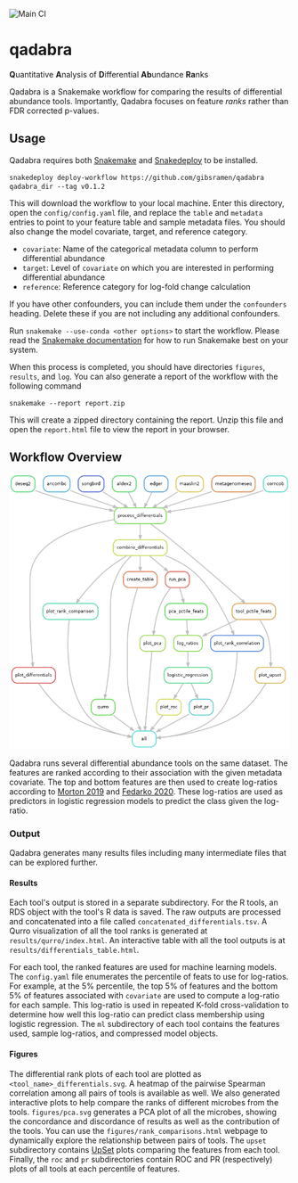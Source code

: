 ![Main CI](https://github.com/gibsramen/qadabra/actions/workflows/main.yml/badge.svg)

# qadabra

**Q**uantitative **A**nalysis of **D**ifferential **Ab**undance **Ra**nks

Qadabra is a Snakemake workflow for comparing the results of differential abundance tools.
Importantly, Qadabra focuses on feature *ranks* rather than FDR corrected p-values.

## Usage

Qadabra requires both [Snakemake](https://snakemake.readthedocs.io/en/stable/) and [Snakedeploy](https://snakedeploy.readthedocs.io/en/latest/) to be installed.

```
snakedeploy deploy-workflow https://github.com/gibsramen/qadabra qadabra_dir --tag v0.1.2
```

This will download the workflow to your local machine.
Enter this directory, open the `config/config.yaml` file, and replace the `table` and `metadata` entries to point to your feature table and sample metadata files.
You should also change the model covariate, target, and reference category.

* `covariate`: Name of the categorical metadata column to perform differential abundance
* `target`: Level of `covariate` on which you are interested in performing differential abundance
* `reference`: Reference category for log-fold change calculation

If you have other confounders, you can include them under the `confounders` heading.
Delete these if you are not including any additional confounders.

Run `snakemake --use-conda <other options>` to start the workflow.
Please read the [Snakemake documentation](https://snakemake.readthedocs.io/en/stable/executing/cli.html) for how to run Snakemake best on your system.

When this process is completed, you should have directories `figures`, `results`, and `log`.
You can also generate a report of the workflow with the following command

```
snakemake --report report.zip
```

This will create a zipped directory containing the report.
Unzip this file and open the `report.html` file to view the report in your browser.

## Workflow Overview

![rulegraph](imgs/rule_graph.png)

Qadabra runs several differential abundance tools on the same dataset.
The features are ranked according to their association with the given metadata covariate.
The top and bottom features are then used to create log-ratios according to [Morton 2019](https://doi.org/10.1038/s41467-019-10656-5) and [Fedarko 2020](https://github.com/biocore/qurro).
These log-ratios are used as predictors in logistic regression models to predict the class given the log-ratio.

### Output

Qadabra generates many results files including many intermediate files that can be explored further.

#### Results

Each tool's output is stored in a separate subdirectory.
For the R tools, an RDS object with the tool's R data is saved.
The raw outputs are processed and concatenated into a file called `concatenated_differentials.tsv`.
A Qurro visualization of all the tool ranks is generated at `results/qurro/index.html`.
An interactive table with all the tool outputs is at `results/differentials_table.html`.

For each tool, the ranked features are used for machine learning models.
The `config.yaml` file enumerates the percentile of feats to use for log-ratios.
For example, at the 5% percentile, the top 5% of features and the bottom 5% of features associated with `covariate` are used to compute a log-ratio for each sample.
This log-ratio is used in repeated K-fold cross-validation to determine how well this log-ratio can predict class membership using logistic regression.
The `ml` subdirectory of each tool contains the features used, sample log-ratios, and compressed model objects.

#### Figures

The differential rank plots of each tool are plotted as `<tool_name>_differentials.svg`.
A heatmap of the pairwise Spearman correlation among all pairs of tools is available as well.
We also generated interactive plots to help compare the ranks of different microbes from the tools.
`figures/pca.svg` generates a PCA plot of all the microbes, showing the concordance and discordance of results as well as the contribution of the tools.
You can use the `figures/rank_comparisons.html` webpage to dynamically explore the relationship between pairs of tools.
The `upset` subdirectory contains [UpSet](https://doi.org/10.1109%2FTVCG.2014.2346248) plots comparing the features from each tool.
Finally, the `roc` and `pr` subdirectories contain ROC and PR (respectively) plots of all tools at each percentile of features.
